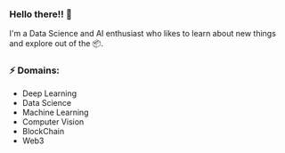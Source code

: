 ### Hello there!! 👋

I'm a Data Science and AI enthusiast who likes to learn about new things and explore out of the 📦. 

### ⚡ Domains:
- Deep Learning
- Data Science
- Machine Learning
- Computer Vision
- BlockChain
- Web3

<!--
**rostamimahdi1997/rostamimahdi1997** is a ✨ _special_ ✨ repository because its `README.md` (this file) appears on your GitHub profile.

Here are some ideas to get you started:

- 🔭 I’m currently working on ...
- 🌱 I’m currently learning ...
- 👯 I’m looking to collaborate on ...
- 🤔 I’m looking for help with ...
- 💬 Ask me about ...
- 📫 How to reach me: ...
- 😄 Pronouns: ...
- ⚡ Fun fact: ...
-->
